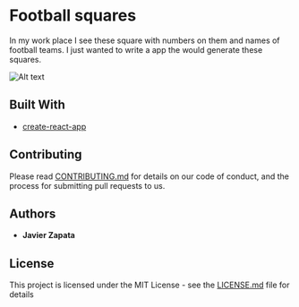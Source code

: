 # Football squares

In my work place I see these square with numbers on them and names of football teams.  I just wanted to write a app the would generate these squares.  

![Alt text](https://raw.github.com/jzapata87/football-squares/master/public/footballsquares.png "Optional Title")


## Built With

* [create-react-app](https://github.com/facebook/create-react-app)

## Contributing

Please read [CONTRIBUTING.md](https://gist.github.com/PurpleBooth/b24679402957c63ec426) for details on our code of conduct, and the process for submitting pull requests to us.



## Authors

* **Javier Zapata**

## License

This project is licensed under the MIT License - see the [LICENSE.md](LICENSE.md) file for details

